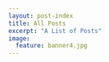 ```yaml
---
layout: post-index
title: All Posts
excerpt: "A List of Posts"
image:
  feature: banner4.jpg
---
```

